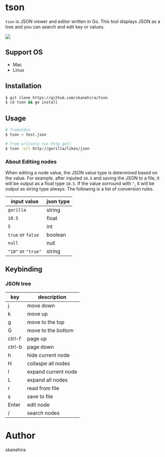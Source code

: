 # tson
`tson` is JSON viewer and editor written in Go.
This tool displays JSON as a tree and you can search and edit key or values.

![](https://i.imgur.com/pWVVfd6.gif)

## Support OS
- Mac
- Linux

## Installation
```sh
$ git clone https://github.com/skanehira/tson
$ cd tson && go install
```

## Usage
```sh
# fromstdin
$ tson < test.json

# from url(only run http get)
$ tson -url http://gorilla/likes/json
```

### About Editing nodes
When editing a node value, the JSON value type is determined based on the value.
For example, after inputed `10.5` and saving the JSON to a file, it will be output as a float type `10.5`.
If the value sorround with `"`, it will be output as string type always.
The following is a list of conversion rules.

| input value        | json type |
|--------------------|-----------|
| `gorilla`          | string    |
| `10.5`             | float     |
| `5`                | int       |
| `true` or `false`  | boolean   |
| `null`             | null      |
| `"10"` or `"true"` | string    |

## Keybinding
### JSON tree

| key    | description         |
|--------|---------------------|
| j      | move down           |
| k      | move up             |
| g      | move to the top     |
| G      | move to the bottom  |
| ctrl-f | page up             |
| ctrl-b | page down           |
| h      | hide current node   |
| H      | collaspe all nodes  |
| l      | expand current node |
| L      | expand all nodes    |
| r      | read from file      |
| s      | save to file        |
| Enter  | edit node           |
| /      | search nodes        |

# Author
skanehira
